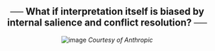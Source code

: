 <div align="center">

## ****── What if interpretation itself is biased by internal salience and conflict resolution? ──****
![image](https://github.com/user-attachments/assets/d6effc71-fddb-437a-a861-d29101fb00fe)
*Courtesy of Anthropic*
</div>
